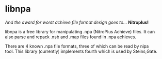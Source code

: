 libnpa
======

*And the award for worst achieve file format design goes to...* **Nitroplus!**

libnpa is a free library for manipulating .npa (NitroPlus Achieve) files.
It can also parse and repack .nsb and .map files found in .npa achieves.

There are 4 known .npa file formats, three of which can be read by nipa tool.
This library (currently) implements fourth which is used by Steins;Gate.
